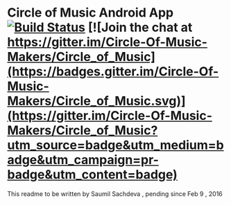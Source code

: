 # Circle of Music Android App   [![Build Status](https://api.travis-ci.org/Circle-Of-Music-Makers/Android-Application.svg?branch=master)](https://travis-ci.org/Circle-Of-Music-Makers/Android-Application)    [![Join the chat at https://gitter.im/Circle-Of-Music-Makers/Circle_of_Music](https://badges.gitter.im/Circle-Of-Music-Makers/Circle_of_Music.svg)](https://gitter.im/Circle-Of-Music-Makers/Circle_of_Music?utm_source=badge&utm_medium=badge&utm_campaign=pr-badge&utm_content=badge)
This readme to be written by Saumil Sachdeva , pending since Feb 9 , 2016
